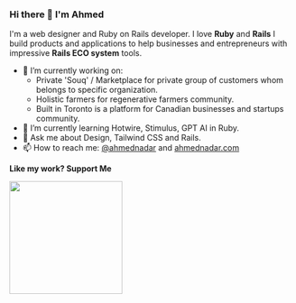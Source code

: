 ### Hi there 👋 I'm Ahmed

I'm a web designer and Ruby on Rails developer. I love **Ruby** and **Rails** I build products and applications to help businesses and entrepreneurs with impressive **Rails ECO system** tools.

- 🔭 I’m currently working on:
  - Private 'Souq' / Marketplace for private group of customers whom belongs to specific organization. 
  - Holistic farmers for regenerative farmers community.
  - Built in Toronto is a platform for Canadian businesses and startups community.
- 🌱 I’m currently learning Hotwire, Stimulus, GPT AI in Ruby.
- 💬 Ask me about Design, Tailwind CSS and Rails.
- 📫 How to reach me: [@ahmednadar](https://twitter.com/ahmednadar) and [ahmednadar.com](http://ahmednadar.com/)


**Like my work? Support Me**

<a href="https://www.buymeacoffee.com/ahmednadar" rel="nofollow"><img src="https://cdn.buymeacoffee.com/buttons/v2/default-yellow.png" width="200"></a>
